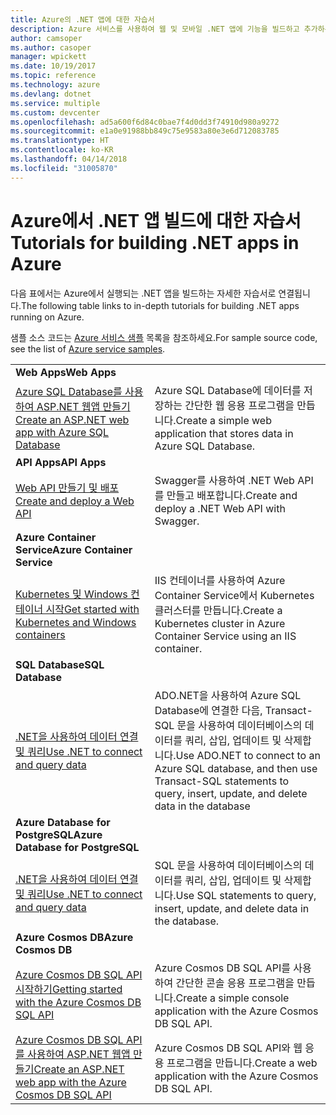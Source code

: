 ```yaml
---
title: Azure의 .NET 앱에 대한 자습서
description: Azure 서비스를 사용하여 웹 및 모바일 .NET 앱에 기능을 빌드하고 추가하는 자습서입니다.
author: camsoper
ms.author: casoper
manager: wpickett
ms.date: 10/19/2017
ms.topic: reference
ms.technology: azure
ms.devlang: dotnet
ms.service: multiple
ms.custom: devcenter
ms.openlocfilehash: ad5a600f6d84c0bae7f4d0dd3f74910d980a9272
ms.sourcegitcommit: e1a0e91988bb849c75e9583a80e3e6d712083785
ms.translationtype: HT
ms.contentlocale: ko-KR
ms.lasthandoff: 04/14/2018
ms.locfileid: "31005870"
---
```

# <a name="tutorials-for-building-net-apps-in-azure"></a><span data-ttu-id="208f7-103">Azure에서 .NET 앱 빌드에 대한 자습서</span><span class="sxs-lookup"><span data-stu-id="208f7-103">Tutorials for building .NET apps in Azure</span></span>

<span data-ttu-id="208f7-104">다음 표에서는 Azure에서 실행되는 .NET 앱을 빌드하는 자세한 자습서로 연결됩니다.</span><span class="sxs-lookup"><span data-stu-id="208f7-104">The following table links to in-depth tutorials for building .NET apps running on Azure.</span></span>

<span data-ttu-id="208f7-105">샘플 소스 코드는 [Azure 서비스 샘플](https://azure.microsoft.com/resources/samples/?platform=dotnet) 목록을 참조하세요.</span><span class="sxs-lookup"><span data-stu-id="208f7-105">For sample source code, see the list of [Azure service samples](https://azure.microsoft.com/resources/samples/?platform=dotnet).</span></span>

| | |
|---|---|
| <span data-ttu-id="208f7-106">**Web Apps**</span><span class="sxs-lookup"><span data-stu-id="208f7-106">**Web Apps**</span></span>||
| <span data-ttu-id="208f7-107">[Azure SQL Database를 사용하여 ASP.NET 웹앱 만들기][1]</span><span class="sxs-lookup"><span data-stu-id="208f7-107">[Create an ASP.NET web app with Azure SQL Database][1]</span></span> | <span data-ttu-id="208f7-108">Azure SQL Database에 데이터를 저장하는 간단한 웹 응용 프로그램을 만듭니다.</span><span class="sxs-lookup"><span data-stu-id="208f7-108">Create a simple web application that stores data in Azure SQL Database.</span></span> | 
| <span data-ttu-id="208f7-109">**API Apps**</span><span class="sxs-lookup"><span data-stu-id="208f7-109">**API Apps**</span></span>||
| <span data-ttu-id="208f7-110">[Web API 만들기 및 배포][3]</span><span class="sxs-lookup"><span data-stu-id="208f7-110">[Create and deploy a Web API][3]</span></span> | <span data-ttu-id="208f7-111">Swagger를 사용하여 .NET Web API를 만들고 배포합니다.</span><span class="sxs-lookup"><span data-stu-id="208f7-111">Create and deploy a .NET Web API with Swagger.</span></span> | 
| <span data-ttu-id="208f7-112">**Azure Container Service**</span><span class="sxs-lookup"><span data-stu-id="208f7-112">**Azure Container Service**</span></span> ||
| <span data-ttu-id="208f7-113">[Kubernetes 및 Windows 컨테이너 시작][4]</span><span class="sxs-lookup"><span data-stu-id="208f7-113">[Get started with Kubernetes and Windows containers][4]</span></span> | <span data-ttu-id="208f7-114">IIS 컨테이너를 사용하여 Azure Container Service에서 Kubernetes 클러스터를 만듭니다.</span><span class="sxs-lookup"><span data-stu-id="208f7-114">Create a Kubernetes cluster in Azure Container Service using an IIS container.</span></span>
| <span data-ttu-id="208f7-115">**SQL Database**</span><span class="sxs-lookup"><span data-stu-id="208f7-115">**SQL Database**</span></span> ||
| <span data-ttu-id="208f7-116">[.NET을 사용하여 데이터 연결 및 쿼리][5]</span><span class="sxs-lookup"><span data-stu-id="208f7-116">[Use .NET to connect and query data][5]</span></span> | <span data-ttu-id="208f7-117">ADO.NET을 사용하여 Azure SQL Database에 연결한 다음, Transact-SQL 문을 사용하여 데이터베이스의 데이터를 쿼리, 삽입, 업데이트 및 삭제합니다.</span><span class="sxs-lookup"><span data-stu-id="208f7-117">Use ADO.NET to connect to an Azure SQL database, and then use Transact-SQL statements to query, insert, update, and delete data in the database</span></span> | 
| <span data-ttu-id="208f7-118">**Azure Database for PostgreSQL**</span><span class="sxs-lookup"><span data-stu-id="208f7-118">**Azure Database for PostgreSQL**</span></span> ||
| <span data-ttu-id="208f7-119">[.NET을 사용하여 데이터 연결 및 쿼리][6]</span><span class="sxs-lookup"><span data-stu-id="208f7-119">[Use .NET to connect and query data][6]</span></span> | <span data-ttu-id="208f7-120">SQL 문을 사용하여 데이터베이스의 데이터를 쿼리, 삽입, 업데이트 및 삭제합니다.</span><span class="sxs-lookup"><span data-stu-id="208f7-120">Use SQL statements to query, insert, update, and delete data in the database.</span></span> | 
| <span data-ttu-id="208f7-121">**Azure Cosmos DB**</span><span class="sxs-lookup"><span data-stu-id="208f7-121">**Azure Cosmos DB**</span></span> ||
| <span data-ttu-id="208f7-122">[Azure Cosmos DB SQL API 시작하기][7]</span><span class="sxs-lookup"><span data-stu-id="208f7-122">[Getting started with the Azure Cosmos DB SQL API][7]</span></span> | <span data-ttu-id="208f7-123">Azure Cosmos DB SQL API를 사용하여 간단한 콘솔 응용 프로그램을 만듭니다.</span><span class="sxs-lookup"><span data-stu-id="208f7-123">Create a simple console application with the Azure Cosmos DB SQL API.</span></span> | 
| <span data-ttu-id="208f7-124">[Azure Cosmos DB SQL API를 사용하여 ASP.NET 웹앱 만들기][8]</span><span class="sxs-lookup"><span data-stu-id="208f7-124">[Create an ASP.NET web app with the Azure Cosmos DB SQL API][8]</span></span> | <span data-ttu-id="208f7-125">Azure Cosmos DB SQL API와 웹 응용 프로그램을 만듭니다.</span><span class="sxs-lookup"><span data-stu-id="208f7-125">Create a web application with the Azure Cosmos DB SQL API.</span></span> | 

[1]: /azure/app-service-web/app-service-web-tutorial-dotnet-sqldatabase
[2]: /azure/cosmos-db/sql-api-dotnet-application
[3]: /azure/app-service-api/app-service-api-dotnet-get-started
[4]: /azure/container-service/container-service-kubernetes-windows-walkthrough
[5]: /azure/sql-database/sql-database-connect-query-dotnet
[6]: /azure/postgresql/connect-csharp
[7]: /azure/cosmos-db/sql-api-get-started
[8]: /azure/cosmos-db/sql-api-dotnet-application

